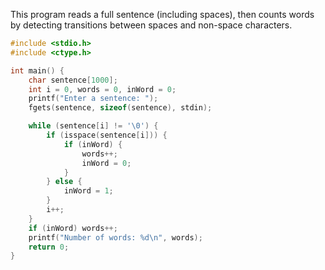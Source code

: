 This program reads a full sentence (including spaces), then counts words by detecting transitions between spaces and non-space characters.
```c
#include <stdio.h>
#include <ctype.h>

int main() {
    char sentence[1000];
    int i = 0, words = 0, inWord = 0;
    printf("Enter a sentence: ");
    fgets(sentence, sizeof(sentence), stdin);

    while (sentence[i] != '\0') {
        if (isspace(sentence[i])) {
            if (inWord) {
                words++;
                inWord = 0;
            }
        } else {
            inWord = 1;
        }
        i++;
    }
    if (inWord) words++;
    printf("Number of words: %d\n", words);
    return 0;
}
